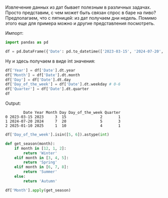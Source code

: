 Извлечение данных из дат бывает полезным в различных задачах. Просто представим, с чем может быть связан спрос в баре на пиво? Предполагаем, что с пятницей: из дат получаем дни недель. Помимо этого еще для примера можно и другие представления посмотреть.

Импорт:
``` python 
import pandas as pd

df = pd.DataFrame({'Date': pd.to_datetime(['2023-03-15', '2024-07-20', '2025-01-10'])})
```


Ну и здесь получаем в виде int значения:
``` python
df['Year'] = df['Date'].dt.year
df['Month'] = df['Date'].dt.month
df['Day'] = df['Date'].dt.day
df['Day_of_the_week'] = df['Date'].dt.weekday # 0-6
df['Quarter'] = df['Date'].dt.quarter
df
```
Output:
```
        Date Year Month Day Day_of_the_week Quarter 
0 2023-03-15 2023     3  15               2       1 
1 2024-07-20 2024     7  20               5       3 
2 2025-01-10 2025     1  10               4       1
```

``` python
df['Day_of_the_week'].isin([5, 6]).astype(int)
```

``` python
def get_season(month):
    if month in [12, 1, 2]:
        return 'Winter'
    elif month in [3, 4, 5]:
        return 'Spring'
    elif month in [6, 7, 8]:
        return 'Summer'
    else:
        return 'Autumn'

df['Month'].apply(get_season)
```












